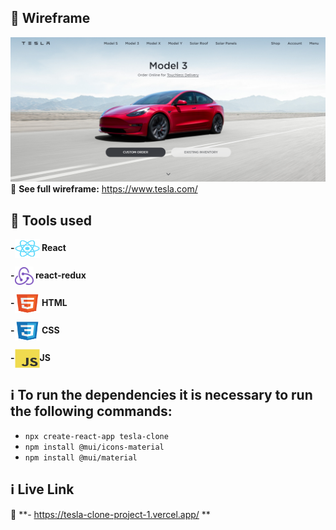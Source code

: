 ## :pushpin: Wireframe

![tesla](https://github.com/MatheusAlvarez/Mesla-Clone-UI/blob/main/tesla.png)
👀 **See full wireframe:** https://www.tesla.com/

##  📌 Tools used

  **-<img align="center" alt="icon-js" height="30" width="40" src="https://raw.githubusercontent.com/devicons/devicon/master/icons/react/react-original.svg" style="max-width:100%;"></img> React** 

  **-<img align="center" alt="icon-react-bootstrap" height="30" width="30" src="https://github.com/devicons/devicon/blob/master/icons/redux/redux-original.svg" style="max-width:100%;"></img>  react-redux**

  **-<img align="center" alt="icon-html" height="30" width="40" src="https://raw.githubusercontent.com/devicons/devicon/master/icons/html5/html5-original.svg" style="max-width:100%;"></img> HTML**

  **-<img align="center" alt="icon-js" height="30" width="40" src="https://raw.githubusercontent.com/devicons/devicon/master/icons/css3/css3-original.svg" style="max-width:100%;"></img> CSS**

  **-<img align="center" alt="icon-js" height="30" width="40" src="https://raw.githubusercontent.com/devicons/devicon/master/icons/javascript/javascript-original.svg" style="max-width:100%;"></img>JS** 

## :information_source: To run the dependencies it is necessary to run the following commands:
 - ``` npx create-react-app tesla-clone ```
 - ``` npm install @mui/icons-material ```
 - ``` npm install @mui/material ```

## :information_source: Live Link
:link: **- https://tesla-clone-project-1.vercel.app/ **
